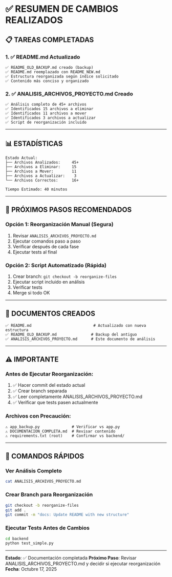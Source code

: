 # ✅ RESUMEN DE CAMBIOS REALIZADOS

## 📋 TAREAS COMPLETADAS

### 1. ✅ README.md Actualizado
```
✅ README_OLD_BACKUP.md creado (backup)
✅ README.md reemplazado con README_NEW.md
✅ Estructura reorganizada según índice solicitado
✅ Contenido más conciso y organizado
```

### 2. ✅ ANALISIS_ARCHIVOS_PROYECTO.md Creado
```
✅ Análisis completo de 45+ archivos
✅ Identificados 15 archivos a eliminar
✅ Identificados 11 archivos a mover
✅ Identificados 3 archivos a actualizar
✅ Script de reorganización incluido
```

---

## 📊 ESTADÍSTICAS

```
Estado Actual:
├── Archivos Analizados:     45+
├── Archivos a Eliminar:     15
├── Archivos a Mover:        11
├── Archivos a Actualizar:    3
└── Archivos Correctos:      16+

Tiempo Estimado: 40 minutos
```

---

## 🎯 PRÓXIMOS PASOS RECOMENDADOS

### Opción 1: Reorganización Manual (Segura)
1. Revisar `ANALISIS_ARCHIVOS_PROYECTO.md`
2. Ejecutar comandos paso a paso
3. Verificar después de cada fase
4. Ejecutar tests al final

### Opción 2: Script Automatizado (Rápida)
1. Crear branch: `git checkout -b reorganize-files`
2. Ejecutar script incluido en análisis
3. Verificar tests
4. Merge si todo OK

---

## 📁 DOCUMENTOS CREADOS

```
✅ README.md                           # Actualizado con nueva estructura
✅ README_OLD_BACKUP.md               # Backup del antiguo
✅ ANALISIS_ARCHIVOS_PROYECTO.md      # Este documento de análisis
```

---

## ⚠️ IMPORTANTE

### Antes de Ejecutar Reorganización:
1. ✅ Hacer commit del estado actual
2. ✅ Crear branch separada
3. ✅ Leer completamente ANALISIS_ARCHIVOS_PROYECTO.md
4. ✅ Verificar que tests pasen actualmente

### Archivos con Precaución:
```
⚠️ app_backup.py              # Verificar vs app.py
⚠️ DOCUMENTACION_COMPLETA.md  # Revisar contenido
⚠️ requirements.txt (root)    # Confirmar vs backend/
```

---

## 🚀 COMANDOS RÁPIDOS

### Ver Análisis Completo
```bash
cat ANALISIS_ARCHIVOS_PROYECTO.md
```

### Crear Branch para Reorganización
```bash
git checkout -b reorganize-files
git add .
git commit -m "docs: Update README with new structure"
```

### Ejecutar Tests Antes de Cambios
```bash
cd backend
python test_simple.py
```

---

**Estado**: ✅ Documentación completada
**Próximo Paso**: Revisar ANALISIS_ARCHIVOS_PROYECTO.md y decidir si ejecutar reorganización
**Fecha**: Octubre 17, 2025
